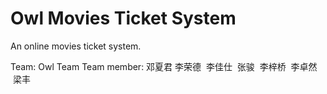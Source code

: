 # Owl Movies Ticket System

An online movies ticket system.

Team: Owl Team
Team member: 邓夏君  李荣德  李佳仕  张骏  李梓桥  李卓然  梁丰
